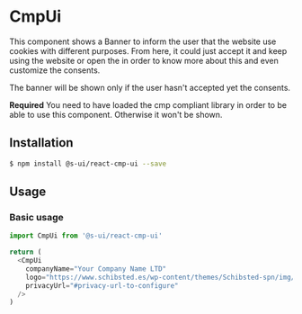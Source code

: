 # CmpUi

This component shows a Banner to inform the user that the website use cookies with different purposes. From here, it could just accept it and keep using the website or open the in order to know more about this and even customize the consents.

The banner will be shown only if the user hasn't accepted yet the consents.

**Required** You need to have loaded the cmp compliant library in order to be able to use this component. Otherwise it won't be shown.

## Installation

```sh
$ npm install @s-ui/react-cmp-ui --save
```

## Usage

### Basic usage
```js
import CmpUi from '@s-ui/react-cmp-ui'

return (
  <CmpUi
    companyName="Your Company Name LTD"
    logo="https://www.schibsted.es/wp-content/themes/Schibsted-spn/img/logo.png"
    privacyUrl="#privacy-url-to-configure"
  />
)
```
